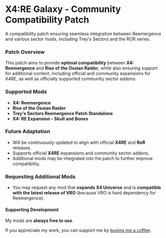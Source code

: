 # X4:RE Galaxy - Community Compatibility Patch

A compatibility patch ensuring seamless integration between Reemergence and various sector mods, including Trey's Sectors and the ROR series.

### Patch Overview
This patch aims to provide **optimal compatibility** between **X4: Reemergence** and **Rise of the Ossian Raider**, while also ensuring support for additional content, including official and community expansions for X4RE, as well as officially supported community sector addons.

### Supported Mods
- **X4: Reemergence**
- **Rise of the Ossian Raider**
- **Trey's Sectors Reemergence Patch Standalone**
- **X4: RE Expansion - Skull and Bones**

### Future Adaptation
- Will be continuously updated to align with official **X4RE** and **RoR** releases.
- Supports official **X4RE** expansions and community sector addons.
- Additional mods may be integrated into the patch to further improve compatibility.

### Requesting Additional Mods
- You may request any mod that **expands X4 Universe** and is **compatible with the latest release of VRO** (because VRO is hard dependency for Reemergence).

#### Supporting Development

My mods are **always free to use**.

If you appreciate my work, you can support me by [buying me a coffee](https://buymeacoffee.com/iomatix).